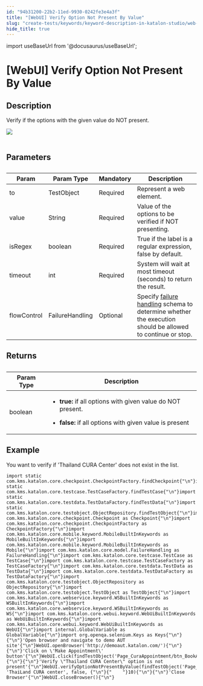 ```yaml
---
id: "94b31200-22b2-11ed-9930-0242fe3e4a3f"
title: "[WebUI] Verify Option Not Present By Value"
slug: "create-tests/keywords/keyword-description-in-katalon-studio/web-ui-keywords/webui-verify-option-not-present-by-value"
hide_title: true
---
```

import useBaseUrl from '@docusaurus/useBaseUrl';


# <a id="id_0" class="anchor_top_offset"/><a id="ariaid-title1" class="anchor_top_offset"/>[WebUI] Verify Option Not Present By Value


## <a id="id_0__id_1" class="anchor_top_offset"/>Description

              
<p xmlns="http://www.w3.org/1999/xhtml" className="p">Verify if the options with the given value do NOT   present.</p> 
      
<p xmlns="http://www.w3.org/1999/xhtml" className="p">   <img className="image" src={useBaseUrl("https://github.com/katalon-studio/docs-images/raw/master/katalon-studio/docs/webui-verify-option-not-present-by-value/image2017-3-1-183A203A51.png")} /><br /><br /> </p> 
      

## <a id="id_0__id_2" class="anchor_top_offset"/>Parameters

              
<table xmlns="http://www.w3.org/1999/xhtml" className="table anchor_top_offset" id="id_0__4a3cf91d-f36c-4c37-b017-2d0195bfe6c0"><caption /><thead className="thead"><tr className><th className="entry anchor_top_offset" id="id_0__4a3cf91d-f36c-4c37-b017-2d0195bfe6c0__entry__1">Param</th><th className="entry anchor_top_offset" id="id_0__4a3cf91d-f36c-4c37-b017-2d0195bfe6c0__entry__2">Param Type</th><th className="entry anchor_top_offset" id="id_0__4a3cf91d-f36c-4c37-b017-2d0195bfe6c0__entry__3">Mandatory</th><th className="entry anchor_top_offset" id="id_0__4a3cf91d-f36c-4c37-b017-2d0195bfe6c0__entry__4">Description</th></tr></thead><tbody className="tbody"><tr className><td className="entry" headers="id_0__4a3cf91d-f36c-4c37-b017-2d0195bfe6c0__entry__1 id_0__4a3cf91d-f36c-4c37-b017-2d0195bfe6c0__entry__2 id_0__4a3cf91d-f36c-4c37-b017-2d0195bfe6c0__entry__3 id_0__4a3cf91d-f36c-4c37-b017-2d0195bfe6c0__entry__4 ">to</td><td className="entry" headers="id_0__4a3cf91d-f36c-4c37-b017-2d0195bfe6c0__entry__1 id_0__4a3cf91d-f36c-4c37-b017-2d0195bfe6c0__entry__2 id_0__4a3cf91d-f36c-4c37-b017-2d0195bfe6c0__entry__3 id_0__4a3cf91d-f36c-4c37-b017-2d0195bfe6c0__entry__4 ">TestObject</td><td className="entry" headers="id_0__4a3cf91d-f36c-4c37-b017-2d0195bfe6c0__entry__1 id_0__4a3cf91d-f36c-4c37-b017-2d0195bfe6c0__entry__2 id_0__4a3cf91d-f36c-4c37-b017-2d0195bfe6c0__entry__3 id_0__4a3cf91d-f36c-4c37-b017-2d0195bfe6c0__entry__4 ">Required</td><td className="entry" headers="id_0__4a3cf91d-f36c-4c37-b017-2d0195bfe6c0__entry__1 id_0__4a3cf91d-f36c-4c37-b017-2d0195bfe6c0__entry__2 id_0__4a3cf91d-f36c-4c37-b017-2d0195bfe6c0__entry__3 id_0__4a3cf91d-f36c-4c37-b017-2d0195bfe6c0__entry__4 ">Represent a web element.</td></tr><tr className><td className="entry" headers="id_0__4a3cf91d-f36c-4c37-b017-2d0195bfe6c0__entry__1 id_0__4a3cf91d-f36c-4c37-b017-2d0195bfe6c0__entry__2 id_0__4a3cf91d-f36c-4c37-b017-2d0195bfe6c0__entry__3 id_0__4a3cf91d-f36c-4c37-b017-2d0195bfe6c0__entry__4 ">value</td><td className="entry" headers="id_0__4a3cf91d-f36c-4c37-b017-2d0195bfe6c0__entry__1 id_0__4a3cf91d-f36c-4c37-b017-2d0195bfe6c0__entry__2 id_0__4a3cf91d-f36c-4c37-b017-2d0195bfe6c0__entry__3 id_0__4a3cf91d-f36c-4c37-b017-2d0195bfe6c0__entry__4 ">String</td><td className="entry" headers="id_0__4a3cf91d-f36c-4c37-b017-2d0195bfe6c0__entry__1 id_0__4a3cf91d-f36c-4c37-b017-2d0195bfe6c0__entry__2 id_0__4a3cf91d-f36c-4c37-b017-2d0195bfe6c0__entry__3 id_0__4a3cf91d-f36c-4c37-b017-2d0195bfe6c0__entry__4 ">Required</td><td className="entry" headers="id_0__4a3cf91d-f36c-4c37-b017-2d0195bfe6c0__entry__1 id_0__4a3cf91d-f36c-4c37-b017-2d0195bfe6c0__entry__2 id_0__4a3cf91d-f36c-4c37-b017-2d0195bfe6c0__entry__3 id_0__4a3cf91d-f36c-4c37-b017-2d0195bfe6c0__entry__4 ">Value of the options to be verified if NOT presenting.</td></tr><tr className><td className="entry" headers="id_0__4a3cf91d-f36c-4c37-b017-2d0195bfe6c0__entry__1 id_0__4a3cf91d-f36c-4c37-b017-2d0195bfe6c0__entry__2 id_0__4a3cf91d-f36c-4c37-b017-2d0195bfe6c0__entry__3 id_0__4a3cf91d-f36c-4c37-b017-2d0195bfe6c0__entry__4 ">isRegex</td><td className="entry" headers="id_0__4a3cf91d-f36c-4c37-b017-2d0195bfe6c0__entry__1 id_0__4a3cf91d-f36c-4c37-b017-2d0195bfe6c0__entry__2 id_0__4a3cf91d-f36c-4c37-b017-2d0195bfe6c0__entry__3 id_0__4a3cf91d-f36c-4c37-b017-2d0195bfe6c0__entry__4 ">boolean</td><td className="entry" headers="id_0__4a3cf91d-f36c-4c37-b017-2d0195bfe6c0__entry__1 id_0__4a3cf91d-f36c-4c37-b017-2d0195bfe6c0__entry__2 id_0__4a3cf91d-f36c-4c37-b017-2d0195bfe6c0__entry__3 id_0__4a3cf91d-f36c-4c37-b017-2d0195bfe6c0__entry__4 ">Required</td><td className="entry" headers="id_0__4a3cf91d-f36c-4c37-b017-2d0195bfe6c0__entry__1 id_0__4a3cf91d-f36c-4c37-b017-2d0195bfe6c0__entry__2 id_0__4a3cf91d-f36c-4c37-b017-2d0195bfe6c0__entry__3 id_0__4a3cf91d-f36c-4c37-b017-2d0195bfe6c0__entry__4 ">True if the label is a regular expression, false by         default.</td></tr><tr className><td className="entry" headers="id_0__4a3cf91d-f36c-4c37-b017-2d0195bfe6c0__entry__1 id_0__4a3cf91d-f36c-4c37-b017-2d0195bfe6c0__entry__2 id_0__4a3cf91d-f36c-4c37-b017-2d0195bfe6c0__entry__3 id_0__4a3cf91d-f36c-4c37-b017-2d0195bfe6c0__entry__4 ">timeout</td><td className="entry" headers="id_0__4a3cf91d-f36c-4c37-b017-2d0195bfe6c0__entry__1 id_0__4a3cf91d-f36c-4c37-b017-2d0195bfe6c0__entry__2 id_0__4a3cf91d-f36c-4c37-b017-2d0195bfe6c0__entry__3 id_0__4a3cf91d-f36c-4c37-b017-2d0195bfe6c0__entry__4 ">int</td><td className="entry" headers="id_0__4a3cf91d-f36c-4c37-b017-2d0195bfe6c0__entry__1 id_0__4a3cf91d-f36c-4c37-b017-2d0195bfe6c0__entry__2 id_0__4a3cf91d-f36c-4c37-b017-2d0195bfe6c0__entry__3 id_0__4a3cf91d-f36c-4c37-b017-2d0195bfe6c0__entry__4 ">Required</td><td className="entry" headers="id_0__4a3cf91d-f36c-4c37-b017-2d0195bfe6c0__entry__1 id_0__4a3cf91d-f36c-4c37-b017-2d0195bfe6c0__entry__2 id_0__4a3cf91d-f36c-4c37-b017-2d0195bfe6c0__entry__3 id_0__4a3cf91d-f36c-4c37-b017-2d0195bfe6c0__entry__4 ">System will wait at most timeout (seconds) to return the         result.</td></tr><tr className><td className="entry" headers="id_0__4a3cf91d-f36c-4c37-b017-2d0195bfe6c0__entry__1 id_0__4a3cf91d-f36c-4c37-b017-2d0195bfe6c0__entry__2 id_0__4a3cf91d-f36c-4c37-b017-2d0195bfe6c0__entry__3 id_0__4a3cf91d-f36c-4c37-b017-2d0195bfe6c0__entry__4 ">flowControl</td><td className="entry" headers="id_0__4a3cf91d-f36c-4c37-b017-2d0195bfe6c0__entry__1 id_0__4a3cf91d-f36c-4c37-b017-2d0195bfe6c0__entry__2 id_0__4a3cf91d-f36c-4c37-b017-2d0195bfe6c0__entry__3 id_0__4a3cf91d-f36c-4c37-b017-2d0195bfe6c0__entry__4 ">FailureHandling</td><td className="entry" headers="id_0__4a3cf91d-f36c-4c37-b017-2d0195bfe6c0__entry__1 id_0__4a3cf91d-f36c-4c37-b017-2d0195bfe6c0__entry__2 id_0__4a3cf91d-f36c-4c37-b017-2d0195bfe6c0__entry__3 id_0__4a3cf91d-f36c-4c37-b017-2d0195bfe6c0__entry__4 ">Optional</td><td className="entry" headers="id_0__4a3cf91d-f36c-4c37-b017-2d0195bfe6c0__entry__1 id_0__4a3cf91d-f36c-4c37-b017-2d0195bfe6c0__entry__2 id_0__4a3cf91d-f36c-4c37-b017-2d0195bfe6c0__entry__3 id_0__4a3cf91d-f36c-4c37-b017-2d0195bfe6c0__entry__4 ">Specify <a className="xref" href="/docs/maintain/configure-failure-handling-settings-in-katalon-studio">failure handling</a> schema to         determine whether the execution should be allowed to continue or         stop.</td></tr></tbody></table> 
      

## <a id="id_0__id_3" class="anchor_top_offset"/>Returns

              
<table xmlns="http://www.w3.org/1999/xhtml" className="table anchor_top_offset" id="id_0__1c5df91f-6407-4271-aed6-8297390fc43e"><caption /><thead className="thead"><tr className><th className="entry anchor_top_offset" id="id_0__1c5df91f-6407-4271-aed6-8297390fc43e__entry__1">Param Type</th><th className="entry anchor_top_offset" id="id_0__1c5df91f-6407-4271-aed6-8297390fc43e__entry__2">Description</th></tr></thead><tbody className="tbody"><tr className><td className="entry" headers="id_0__1c5df91f-6407-4271-aed6-8297390fc43e__entry__1 id_0__1c5df91f-6407-4271-aed6-8297390fc43e__entry__2 ">boolean</td><td className="entry" headers="id_0__1c5df91f-6407-4271-aed6-8297390fc43e__entry__1 id_0__1c5df91f-6407-4271-aed6-8297390fc43e__entry__2 ">         <ul className="ul"><li className="li">             <p className="p">               <strong className="ph b">true: </strong>if all options with given value do               NOT present.</p>           </li><li className="li">             <p className="p">               <strong className="ph b">false:</strong> if all options with given value is               present</p>           </li></ul>       </td></tr></tbody></table> 
      

## <a id="id_0__id_4" class="anchor_top_offset"/>Example

              
<p xmlns="http://www.w3.org/1999/xhtml" className="p">You want to verify if 'Thailand CURA Center' does not   exist in the list.</p> 
              
<pre xmlns="http://www.w3.org/1999/xhtml" className="pre codeblock"><code>import static com.kms.katalon.core.checkpoint.CheckpointFactory.findCheckpoint{"\n"}import static com.kms.katalon.core.testcase.TestCaseFactory.findTestCase{"\n"}import static com.kms.katalon.core.testdata.TestDataFactory.findTestData{"\n"}import static com.kms.katalon.core.testobject.ObjectRepository.findTestObject{"\n"}import com.kms.katalon.core.checkpoint.Checkpoint as Checkpoint{"\n"}import com.kms.katalon.core.checkpoint.CheckpointFactory as CheckpointFactory{"\n"}import com.kms.katalon.core.mobile.keyword.MobileBuiltInKeywords as MobileBuiltInKeywords{"\n"}import com.kms.katalon.core.mobile.keyword.MobileBuiltInKeywords as Mobile{"\n"}import com.kms.katalon.core.model.FailureHandling as FailureHandling{"\n"}import com.kms.katalon.core.testcase.TestCase as TestCase{"\n"}import com.kms.katalon.core.testcase.TestCaseFactory as TestCaseFactory{"\n"}import com.kms.katalon.core.testdata.TestData as TestData{"\n"}import com.kms.katalon.core.testdata.TestDataFactory as TestDataFactory{"\n"}import com.kms.katalon.core.testobject.ObjectRepository as ObjectRepository{"\n"}import com.kms.katalon.core.testobject.TestObject as TestObject{"\n"}import com.kms.katalon.core.webservice.keyword.WSBuiltInKeywords as WSBuiltInKeywords{"\n"}import com.kms.katalon.core.webservice.keyword.WSBuiltInKeywords as WS{"\n"}import com.kms.katalon.core.webui.keyword.WebUiBuiltInKeywords as WebUiBuiltInKeywords{"\n"}import com.kms.katalon.core.webui.keyword.WebUiBuiltInKeywords as WebUI{"\n"}import internal.GlobalVariable as GlobalVariable{"\n"}import org.openqa.selenium.Keys as Keys{"\n"}{"\n"}'Open browser and navigate to demo AUT site'{"\n"}WebUI.openBrowser('http://demoaut.katalon.com/'){"\n"}{"\n"}'Click on \'Make Appointment\' button'{"\n"}WebUI.click(findTestObject('Page_CuraAppointment/btn_BookAppointment')){"\n"}{"\n"}'Verify \"Thailand CURA Center\" option is not present'{"\n"}WebUI.verifyOptionNotPresentByValue(findTestObject('Page_CuraAppointment/lst_Facility'), 'ThaiLand CURA center', false, {"\n"}{"    "}10){"\n"}{"\n"}'Close Browser'{"\n"}WebUI.closeBrowser(){"\n"}</code></pre> 
            
